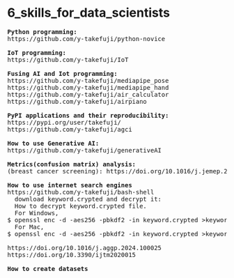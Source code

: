 # 6_skills_for_data_scientists
<pre>
<b>Python programming:</b>
https://github.com/y-takefuji/python-novice
  
<b>IoT programming:</b>
https://github.com/y-takefuji/IoT
  
<b>Fusing AI and Iot programming:</b>
https://github.com/y-takefuji/mediapipe_pose
https://github.com/y-takefuji/mediapipe_hand
https://github.com/y-takefuji/air_calculator
https://github.com/y-takefuji/airpiano

<b>PyPI applications and their reproducibility:</b>
https://pypi.org/user/takefuji/
https://github.com/y-takefuji/agci
  
<b>How to use Generative AI:</b>
https://github.com/y-takefuji/generativeAI

<b>Metrics(confusion matrix) analysis:</b>
(breast cancer screening): https://doi.org/10.1016/j.jemep.2023.100938

<b>How to use internet search engines</b>
https://github.com/y-takefuji/bash-shell
  download keyword.crypted and decrypt it:
  How to decrypt keyword.crypted file.
  For Windows,
$ openssl enc -d -aes256 -pbkdf2 -in keyword.crypted >keyword.pptx
  For Mac,
$ openssl enc -d -aes256 -pbkdf2 -in keyword.crypted >keyword.pptx -md sha256

https://doi.org/10.1016/j.aggp.2024.100025
https://doi.org/10.3390/ijtm2020015

<b>How to create datasets</b>

</pre>
